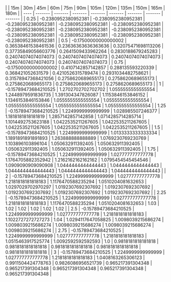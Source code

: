 | | 15m | 30m | 45m | 60m | 75m | 90m | 105m | 120m | 135m | 150m | 165m | 180m | 
| ---- | ------- | ------- | ------- | ------- | ------- | ------- | ------- | ------- |
| 0.25 | -0.2380952380952381 | -0.2380952380952381 | -0.2380952380952381 | -0.2380952380952381 | -0.2380952380952381 | -0.2380952380952381 | -0.2380952380952381 | -0.2380952380952381 | -0.2380952380952381 | -0.2380952380952381 | -0.2380952380952381 | -0.2380952380952381 | 
| 0.5 | -0.17500000000000002 | 0.36538461538461536 | 0.23636363636363636 | 0.32075471698113206 | 0.37735849056603776 | 0.2641509433962264 | 0.2830188679245283 | 0.24074074074074073 | 0.24074074074074073 | 0.24074074074074073 | 0.24074074074074073 | 0.24074074074074073 | 
| 0.75 | -0.17500000000000002 | 0.4107142857142857 | 0.288135593220339 | 0.368421052631579 | 0.4210526315789474 | 0.2931034482758621 | 0.31578947368421056 | 0.2758620689655173 | 0.2758620689655173 | 0.2758620689655173 | 0.2758620689655173 | 0.2758620689655173 | 
| 1 | -0.15789473684210525 | 1.2702702702702702 | 1.0555555555555554 | 1.2448979591836735 | 1.391304347826087 | 1.1153846153846152 | 1.1346153846153846 | 1.0555555555555554 | 1.0555555555555554 | 1.0555555555555554 | 1.0555555555555554 | 1.0555555555555554 | 
| 1.25 | -0.15789473684210525 | 1.2249999999999999 | 1.028985507246377 | 1.1818181818181819 | 1.2857142857142858 | 1.0714285714285714 | 1.1014492753623188 | 1.0422535211267605 | 1.0422535211267605 | 1.0422535211267605 | 1.0422535211267605 | 1.0422535211267605 | 
| 1.5 | -0.15789473684210525 | 1.2249999999999999 | 1.0133333333333334 | 1.1891891891891893 | 1.263888888888889 | 1.0769230769230769 | 1.103896103896104 | 1.050632911392405 | 1.050632911392405 | 1.050632911392405 | 1.050632911392405 | 1.050632911392405 | 
| 1.75 | -0.15789473684210525 | 1.2249999999999999 | 1.027777777777778 | 1.1764705882352942 | 1.2162162162162162 | 1.0795454545454546 | 1.0909090909090908 | 1.0444444444444443 | 1.0444444444444443 | 1.0444444444444443 | 1.0444444444444443 | 1.0444444444444443 | 
| 2 | -0.15789473684210525 | 1.2249999999999999 | 1.027777777777778 | 1.2181818181818183 | 1.1176470588235294 | 1.0510204081632653 | 1.0297029702970297 | 1.0192307692307692 | 1.0192307692307692 | 1.0192307692307692 | 1.0192307692307692 | 1.0192307692307692 | 
| 2.25 | -0.15789473684210525 | 1.2249999999999999 | 1.027777777777778 | 1.2181818181818183 | 1.1176470588235294 | 1.0510204081632653 | 1.03 | 1.02 | 1.02 | 1.02 | 1.02 | 1.02 | 
| 2.5 | -0.15789473684210525 | 1.2249999999999999 | 1.027777777777778 | 1.2181818181818183 | 1.1022727272727273 | 1.04 | 1.0294117647058825 | 1.0098039215686274 | 1.0098039215686274 | 1.0098039215686274 | 1.0098039215686274 | 1.0098039215686274 | 
| 2.75 | -0.15789473684210525 | 1.2249999999999999 | 1.027777777777778 | 1.2181818181818183 | 1.0515463917525774 | 1.0092592592592593 | 1.0 | 0.9818181818181818 | 0.9818181818181818 | 0.9818181818181818 | 0.9818181818181818 | 0.9818181818181818 | 
| 3 | -0.15789473684210525 | 1.2249999999999999 | 1.027777777777778 | 1.2181818181818183 | 1.0408163265306123 | 0.9911504424778763 | 0.9826086956521739 | 0.965217391304348 | 0.965217391304348 | 0.965217391304348 | 0.965217391304348 | 0.965217391304348 | 
